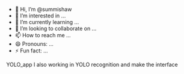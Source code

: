 - 👋 Hi, I’m @summishaw
- 👀 I’m interested in ...
- 🌱 I’m currently learning ...
- 💞️ I’m looking to collaborate on ...
- 📫 How to reach me ...
- 😄 Pronouns: ...
- ⚡ Fun fact: ...

YOLO_app I also working in YOLO recognition and make the interface

<!---
summishaw/summishaw is a ✨ special ✨ repository because its `README.md` (this file) appears on your GitHub profile.
You can click the Preview link to take a look at your changes.
--->
